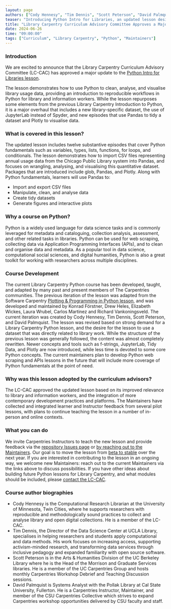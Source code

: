 ```yaml
---
layout: page
authors: ["Cody Hennesy", "Tim Dennis", "Scott Peterson", "David Palmquist"]  
teaser: "Introducing Python Intro for Libraries, an updated lesson designed to introduce Python and reproducible workflows for library data analysis."
title: "Library Carpentry Curriculum Advisory Committee Approves a Major Update to the LC Python Lesson"
date: 2024-06-26
time: "09:00:00"
tags: ["Curriculum", "Library Carpentry", "Python", "Maintainers"]
---
```


### Introduction
We are excited to announce that the Library Carpentry Curriculum Advisory Committee (LC-CAC) has approved a major update to the [Python Intro for Libraries lesson](https://librarycarpentry.org/lc-python-intro/). 

The lesson demonstrates how to use Python to clean, analyse, and visualise library usage data, providing an introduction to reproducible workflows in Python for library and information workers. While the lesson repurposes some elements from the previous Library Carpentry Introduction to Python, it is a major overhaul that includes a new library-specific dataset, the use of JupyterLab instead of Spyder, and new episodes that use Pandas to tidy a dataset and Plotly to visualise data. 

### What is covered in this lesson?
The updated lesson includes twelve substantive episodes that cover Python fundamentals such as variables, types, lists, functions, for loops, and conditionals. The lesson demonstrates how to import CSV files representing annual usage data from the Chicago Public Library system into Pandas, and focuses on wrangling, analysing, and visualising this quantitative dataset. Packages that are introduced include glob, Pandas, and Plotly. Along with Python fundamentals, learners will use Pandas to:
- Import and export CSV files 
- Manipulate, clean, and analyse data
- Create tidy datasets 
- Generate figures and interactive plots
  
### Why a course on Python?
Python is a widely used language for data science tasks and is commonly leveraged for metadata and cataloguing, collection analysis, assessment, and other related tasks in libraries. Python can be used for web scraping, collecting data via Application Programming Interfaces (APIs), and to clean and organise data and metadata. As a popular tool in data science, computational social sciences, and digital humanities, Python is also a great toolkit for working with researchers across multiple disciplines.

### Course Development
The current Library Carpentry Python course has been developed, taught, and adapted by many past and present members of The Carpentries communities. The previous iteration of the lesson was adapted from the Software Carpentry [Plotting & Programming in Python lesson](https://swcarpentry.github.io/python-novice-gapminder/), and was developed and maintained by Konrad Förstner, Drew Heles, Elizabeth Wickes, Laura Wrubel, Carlos Martinez and Richard Vankoningsveld. The current iteration was created by Cody Hennesy, Tim Dennis, Scott Peterson, and David Palmquist.
The lesson was revised based on strong demand for a Library Carpentry Python lesson, and the desire for the lesson to use a dataset that was directly related to library work. While the structure of the previous lesson was generally followed, the content was almost completely rewritten. Newer concepts and tools such as f-strings, JupyterLab, Tidy Data, and Plotly are now introduced, while less time is devoted to some core Python concepts. The current maintainers plan to develop Python web scraping and APIs lessons in the future that will include more coverage of Python fundamentals at the point of need.

### Why was this lesson adopted by the curriculum advisors?
The LC-CAC approved the updated lesson based on its improved relevance to library and information workers, and the integration of more contemporary development practices and platforms. The Maintainers have collected and integrated learner and Instructor feedback from several pilot lessons, with plans to continue teaching the lesson in a number of in-person and online contexts.

### What you can do
We invite Carpentries Instructors to teach the new lesson and provide feedback via the [repository Issues page](https://github.com/LibraryCarpentry/lc-python-intro/issues) or [by reaching out to the Maintainers](https://github.com/LibraryCarpentry/lc-python-intro/blob/main/CONTRIBUTING.md). Our goal is to move the lesson from [beta to stable](https://carpentries.github.io/lesson-development-training/19-operations.html#the-lesson-life-cycle) over the next year. If you are interested in contributing to the lesson in an ongoing way, we welcome new Maintainers: reach out to the current Maintainers via the links above to discuss possibilities. If you have other ideas about building future Python lessons for Library Carpentry, and what modules should be included, please [contact the LC-CAC](https://github.com/LibraryCarpentry/curriculum-advisors?tab=readme-ov-file#how-to-contact-the-curriculum-advisory-committee). 

### Course author biographies
- Cody Hennesy is the Computational Research Librarian at the University of Minnesota, Twin Cities, where he supports researchers with reproducible and methodologically sound practices to collect and analyse library and open digital collections. He is a member of the LC-CAC.
- Tim Dennis, the Director of the Data Science Center at UCLA Library, specialises in helping researchers and students apply computational and data methods. His work focuses on increasing access, supporting activism-minded research, and transforming data services through inclusive pedagogy and expanded familiarity with open source software.
- Scott Peterson is in the Arts & Humanities Division of the UC Berkeley Library where he is the Head of the Morrison and Graduate Services libraries. He is a member of the UC Carpentries Group and hosts monthly Carpentries Workshop Debrief and Teaching Discussion sessions.
- David Palmquist is Systems Analyst with the Pollak Library at Cal State University, Fullerton. He is a Carpentries Instructor, Maintainer, and member of the CSU Carpentries Collective which strives to expand Carpentries workshop opportunities delivered by CSU faculty and staff.
